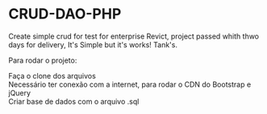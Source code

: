 # CRUD-DAO-PHP

Create simple crud for test for enterprise Revict, project passed whith thwo days for delivery,
It's Simple but it's works! Tank's.


Para rodar o projeto:

Faça o clone dos arquivos<br/>
Necessário ter conexão com a internet, para rodar o CDN do Bootstrap e jQuery<br/>
Criar base de dados com o arquivo .sql

